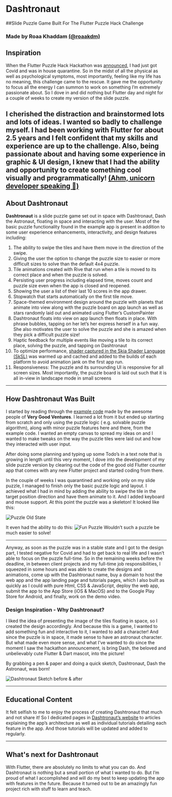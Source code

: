# Dashtronaut
##Slide Puzzle Game Built For The Flutter Puzzle Hack Challenge
### Made by Roaa Khaddam [(@roaakdm)](https://twitter.com/roaakdm)

## Inspiration

When the Flutter Puzzle Hack Hackathon was [announced](https://twitter.com/FlutterDev/status/1479184966927872000), I had
just got Covid and was in house quarantine. So in the midst of all the physical as well as psychological symptoms, most
importantly, feeling like my life has no meaning, this challenge came to the rescue. It gave me the opportunity to focus
all the energy I can summon to work on something I’m extremely passionate about. So I dove in and did nothing but
Flutter day and night for a couple of weeks to create my version of the slide puzzle.

I cherished the distraction and brainstormed lots and lots of ideas. I wanted so badly to challenge myself. I had been
working with Flutter for about 2.5 years and I felt confident that my skills and experience are up to the challenge.
Also, being passionate about and having some experience in graphic & UI design, I knew that I had the ability and
opportunity to create something cool visually and
programmatically! [(Ahm, unicorn developer speaking 🦄)](https://youtu.be/MIepaf7ks40?t=182)
---

## About Dashtronaut

**Dashtronaut** is a slide puzzle game set out in space with Dashtronaut, Dash the Astronaut, floating in space and
interacting with the user. Most of the basic puzzle functionality found in the example app is present in addition to
some user experience enhancements, interactivity, and design features including:

1. The ability to swipe the tiles and have them move in the direction of the swipe.
2. Giving the user the option to change the puzzle size to easier or more difficult sizes to solve than the default 4x4
   puzzle.
3. Tile animations created with Rive that run when a tile is moved to its correct place and when the puzzle is solved.
4. Persisting user progress including elapsed time, moves count and puzzle size even when the app is closed and
   reopened.
5. Showing the user a list of their last 10 scores in the app drawer.
6. Stopwatch that starts automatically on the first tile move.
7. Space-themed environment design around the puzzle with planets that animate into view along with the puzzle board on
   app launch as well as stars randomly laid out and animated using Flutter’s CustomPainter
8. Dashtronaut floats into view on app launch then floats in place. With phrase bubbles, tapping on her let’s her
   express herself in a fun way. She also motivates the user to solve the puzzle and she is amazed when they pick a
   difficult puzzle size!
9. Haptic feedback for multiple events like moving a tile to its correct place, solving the puzzle, and tapping on
   Dashtronaut
10. To optimize
    performance, [shader captured in the Skia Shader Language (SkSL)](https://docs.flutter.dev/perf/rendering/shader)
    was warmed up and cached and added to the builds of each platform to avoid animation jank on the first app run.
11. Responsiveness: The puzzle and its surrounding UI is responsive for all screen sizes. Most importantly, the puzzle
    board is laid out such that it is all in-view in landscape mode in small screens

---

## How Dashtronaut Was Built

I started by reading through the [example code](https://github.com/VGVentures/slide_puzzle) made by the awesome people
of **Very Good Ventures**. I learned a lot from it but ended up starting from scratch and only using the puzzle logic (
e.g. solvable puzzle algorithm), along with minor puzzle features here and there, from the example code. I wanted an
empty canvas to spread my ideas on and I wanted to make tweaks on the way the puzzle tiles were laid out and how they
interacted with user input.

After doing some planning and typing up some Todo’s in a text note that is growing in length until this very moment, I
dove into the development of my slide puzzle version by clearing out the code of the good old Flutter counter app that
comes with any new Flutter project and started coding from there.

In the couple of weeks I was quarantined and working only on my slide puzzle, I managed to finish only the basic puzzle
logic and layout. I achieved what I had in mind by adding the ability to swipe the tile in the target position direction
and have them animate to it. And I added keyboard and mouse support. At this point the puzzle was a skeleton! It looked
like this:

![Puzzle Old State](https://dashtronaut.app/images/skeleton-puzzle.png)

It even had the ability to do this:
![Fun Puzzle](https://dashtronaut.app/images/fun-puzzle.gif)
Wouldn’t such a puzzle be much easier to solve!


---
Anyway, as soon as the puzzle was in a stable state and I got to the design part, I tested negative for Covid and had to
get back to real life and I wasn’t able to focus on the puzzle full-time. So in the remaining weeks before the deadline,
in between client projects and my full-time job responsibilities, I squeezed in some hours and was able to create the
designs and animations, come up with the Dashtronaut name, buy a domain to host the web app and the app landing page and
tutorials pages, which I also built as quickly as I could with pure Html, CSS & JavaScript, deploy the web app, submit
the app to the App Store (iOS & MacOS) and to the Google Play Store for Android, and finally, work on the demo video.

### Design Inspiration - Why Dashtronaut?

I liked the idea of presenting the image of the tiles floating in space, so I created the design accordingly. And
because this is a game, I wanted to add something fun and interactive to it, I wanted to add a character! And since the
puzzle is in space, it made sense to have an astronaut character. But what made even more sense, and what I’ve wanted to
do since the moment I saw the hackathon announcement, is bring Dash, the beloved and unbelievably cute Flutter & Dart
mascot, into the picture!

By grabbing a pen & paper and doing a quick sketch, Dashtronaut, Dash the Astronaut, was born!

![Dashtronaut Sketch before & after](https://dashtronaut.app/images/dasht-sketch.png)

--- 
## Educational Content

It felt selfish to me to enjoy the process of creating Dashtronaut that much and not share it! So I dedicated pages in
[Dashtronaut’s website](https://dashtronaut.app/tutorials/introduction) to articles explaining the app’s architecture as
well as individual tutorials detailing each feature in the app. And those tutorials will be updated and added to
regularly.

---
## What's next for Dashtronaut
With Flutter, there are absolutely no limits to what you can do. And Dashtronaut is nothing but a small portion of what
I wanted to do. But I’m proud of what I accomplished and will do my best to keep updating the app with features in the
future. Because it turned out to be an amazingly fun project rich with stuff to learn and teach.

